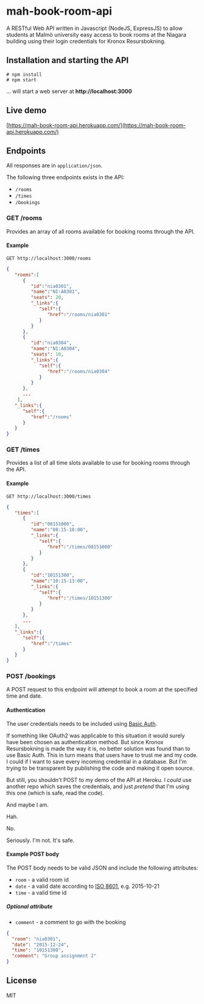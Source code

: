 # mah-book-room-api
A RESTful Web API written in Javascript (NodeJS, ExpressJS) to allow students at Malmö university easy access to book rooms at the Niagara building using their login credentials for Kronox Resursbokning.

## Installation and starting the API

    # npm install
    # npm start

... will start a web server at **http://localhost:3000**

## Live demo

[https://mah-book-room-api.herokuapp.com/](https://mah-book-room-api.herokuapp.com/)

## Endpoints
All responses are in `application/json`.

The following three endpoints exists in the API:
* `/rooms`
* `/times`
* `/bookings`

### GET /rooms
Provides an array of all rooms available for booking rooms through the API.

#### Example

    GET http://localhost:3000/rooms

```json
{  
   "rooms":[  
      {  
         "id":"nia0301",
         "name":"NI:A0301",
         "seats": 20,
         "_links":{  
            "self":{  
               "href":"/rooms/nia0301"
            }
         }
      },
      {  
         "id":"nia0304",
         "name":"NI:A0304",
         "seats": 10,
         "_links":{  
            "self":{  
               "href":"/rooms/nia0304"
            }
         }
      },
      ...
    ],
   "_links":{  
      "self":{  
         "href":"/rooms"
      }
   }
}
```

### GET /times
Provides a list of all time slots available to use for booking rooms through the API.

#### Example

    GET http://localhost:3000/times

```json
{  
   "times":[  
      {  
         "id":"08151000",
         "name":"08:15-10:00",
         "_links":{  
            "self":{  
               "href":"/times/08151000"
            }
         }
      },
      {  
         "id":"10151300",
         "name":"10:15-13:00",
         "_links":{  
            "self":{  
               "href":"/times/10151300"
            }
         }
      },
      ...
   ],
   "_links":{  
      "self":{  
         "href":"/times"
      }
   }
}
```


### POST /bookings
A POST request to this endpoint will attempt to book a room at the specified time and date.

#### Authentication
The user credentials needs to be included using [Basic Auth](https://en.wikipedia.org/wiki/Basic_access_authentication).

If something like OAuth2 was applicable to this situation it would surely have been chosen as authentication method.
But since Kronox Resursbokning is made the way it is, no better solution was found than to use Basic Auth.
This in turn means that users have to trust me and my code. I could if I want to save every incoming
credential in a database. But I'm trying to be transparent by publishing the code and making it open source.

But still, you shouldn't POST to my demo of the API at Heroku. I *could* use another repo which saves the credentials, and
just *pretend* that I'm using this one (which is safe, read the code).

And maybe I am.

Hah.

No.

Seriously. I'm not. It's safe.

#### Example POST body
The POST body needs to be valid JSON and include the following attributes:
* `room` - a valid room id
* `date` - a valid date according to [ISO 8601](https://en.wikipedia.org/wiki/ISO_8601), e.g. 2015-10-21
* `time` - a valid time id

##### Optional attribute
* `comment` - a comment to go with the booking

```json
{
  "room": "nia0301",
  "date": "2015-12-24",
  "time": "10151300",
  "comment": "Group assignment 2"
}
```

## License
MIT
